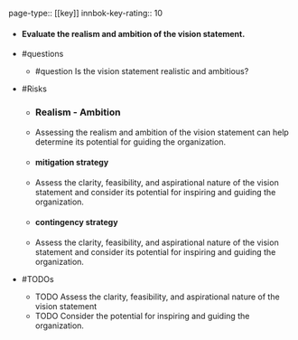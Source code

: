 page-type:: [[key]]
innbok-key-rating:: 10
- #### Evaluate the realism and ambition of the vision statement.
- #questions
  - #question Is the vision statement realistic and ambitious?
- #Risks

  - ### Realism - Ambition
  - Assessing the realism and ambition of the vision statement can help determine its potential for guiding the organization.
  - #### mitigation strategy
  - Assess the clarity, feasibility, and aspirational nature of the vision statement and consider its potential for inspiring and guiding the organization.
  - #### contingency strategy
  - Assess the clarity, feasibility, and aspirational nature of the vision statement and consider its potential for inspiring and guiding the organization.
- #TODOs
  - TODO Assess the clarity, feasibility, and aspirational nature of the vision statement
  - TODO  Consider the potential for inspiring and guiding the organization.



